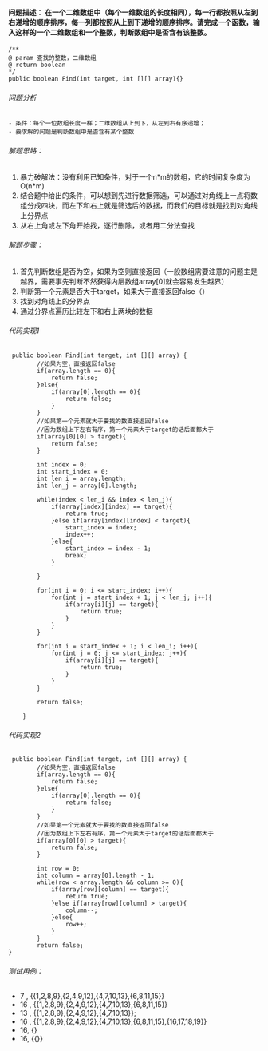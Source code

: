 
#### 问题描述： 在一个二维数组中（每个一维数组的长度相同），每一行都按照从左到右递增的顺序排序，每一列都按照从上到下递增的顺序排序。请完成一个函数，输入这样的一个二维数组和一个整数，判断数组中是否含有该整数。

```
/**
@ param 查找的整数，二维数组
@ return boolean
*/
public boolean Find(int target, int [][] array){}
```
###### 问题分析
    - 条件：每个一位数组长度一样；二维数组从上到下，从左到右有序递增；
    - 要求解的问题是判断数组中是否含有某个整数
###### 解题思路：
1. 暴力破解法：没有利用已知条件，对于一个n\*m的数组，它的时间复杂度为O(n\*m)
2. 结合题中给出的条件，可以想到先进行数据筛选，可以通过对角线上一点将数组分成四块，而左下和右上就是筛选后的数据，而我们的目标就是找到对角线上分界点
3. 从右上角或左下角开始找，逐行删除，或者用二分法查找

###### 解题步骤：
1. 首先判断数组是否为空，如果为空则直接返回（一般数组需要注意的问题主是越界，需要事先判断不然获得内层数组array[0]就会容易发生越界）
2. 判断第一个元素是否大于target，如果大于直接返回false（）
3. 找到对角线上的分界点
4. 通过分界点遍历比较左下和右上两块的数据


###### 代码实现1
```
 public boolean Find(int target, int [][] array) {
        //如果为空，直接返回false
		if(array.length == 0){
			return false;
		}else{
			if(array[0].length == 0){
				return false;
			}
		}
		//如果第一个元素就大于要找的数直接返回false
		//因为数组上下左右有序，第一个元素大于target的话后面都大于
		if(array[0][0] > target){
            return false;
        }
		
        int index = 0;
        int start_index = 0;
        int len_i = array.length;
        int len_j = array[0].length;
        
        while(index < len_i && index < len_j){
            if(array[index][index] == target){
                return true;
            }else if(array[index][index] < target){
				start_index = index;
				index++;
            }else{				
                start_index = index - 1;
				break;
            }
            
        }
		
		for(int i = 0; i <= start_index; i++){
			for(int j = start_index + 1; j < len_j; j++){
				if(array[i][j] == target){
					return true;
				}
			}
		}
		
		for(int i = start_index + 1; i < len_i; i++){
			for(int j = 0; j <= start_index; j++){
				if(array[i][j] == target){
					return true;
				}
			}
		}
		
        return false;

    }
```
###### 代码实现2

```
 public boolean Find(int target, int [][] array) {
        //如果为空，直接返回false
		if(array.length == 0){
			return false;
		}else{
			if(array[0].length == 0){
				return false;
			}
		}
		//如果第一个元素就大于要找的数直接返回false
		//因为数组上下左右有序，第一个元素大于target的话后面都大于
		if(array[0][0] > target){
            return false;
        }
        
        int row = 0;
        int column = array[0].length - 1;
        while(row < array.length && column >= 0){
            if(array[row][column] == target){
                return true;
            }else if(array[row][column] > target){
                column--;
            }else{
                row++;
            }
        }
        return false;
}
```


###### 测试用例：
- 7 , {{1,2,8,9},{2,4,9,12},{4,7,10,13},{6,8,11,15}}
- 16 , {{1,2,8,9},{2,4,9,12},{4,7,10,13},{6,8,11,15}}
- 13 , {{1,2,8,9},{2,4,9,12},{4,7,10,13}};
- 16 , {{1,2,8,9},{2,4,9,12},{4,7,10,13},{6,8,11,15},{16,17,18,19}}
- 16, {}
- 16, {{}}
